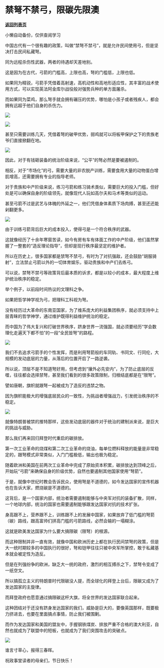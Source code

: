 # 禁弩不禁弓，限碳先限澳

[**返回列表页**](/gzh/政事堂2019)

小懒自动备份，仅供查阅学习

中国古代有一个很有趣的政策，叫做“禁弩不禁弓”，就是允许民间使用弓，但是坚决打击民间私藏弩。

  

同为远程杀伤性武器，两者的待遇却天差地别。

  

这是因为在古代，弓箭的门槛高，上限也高，弩的门槛低，上限也低。  

  

如果同为精锐，弓箭手凭借着高射速，高机动性和高地形适应性，其丰富的战术使用方式，可以实现英法阿金库尔战役般对强势兵种的单方面屠杀。  

  

而如果同为菜鸡，那么弩手就会拥有碾压的优势，哪怕是小孩子或者残疾人，都会拥有远超于他们自身的杀伤力。

  

![](https://mmbiz.qpic.cn/mmbiz_jpg/rxhS23yu8cM0JTd0vAlaYoo8PO1YLeaQpgLLSncgmkaH7rQC6uT3EQ0vY0M31WL1GAMX6rYopt3XAUz46dG62A/640?wx_fmt=jpeg)

![](https://mmbiz.qpic.cn/mmbiz_jpg/rxhS23yu8cM0JTd0vAlaYoo8PO1YLeaQj87lpSz55EacDE0tpzAX15YHyTS08k7qltDeM4sMIWUnIpdwQWusuw/640?wx_fmt=jpeg)

  

甚至只需要训练几天，凭借着弩的破甲优势，弱鸡就可以将板甲保护之下的贵族老爷们直接掀翻在地。

  

![](https://mmbiz.qpic.cn/mmbiz_gif/rxhS23yu8cM0JTd0vAlaYoo8PO1YLeaQBlaj5uKk1unffibsGICia6AeibV487mH2I9ex2fcqpKnIb7nMsa4bS4cw/640?wx_fmt=gif)

  

因此，对于有钱砸装备的统治阶级来说，“公平”的弩必然是要被遏制的。

  

相反，对于“市场化”的弓，需要大量的非农脱产训练，需要食用大量的动物蛋白增肌增高，还需要拥有专业的指导老师。

  

对于贵族和中产阶级来说，练习弓箭和练习骑术类似，需要巨大的投入门槛，但好处是可以确保自身的阶级领先，就像现代人玩如高尔夫和马术等类似的运动。  

  

甚至弓箭不过是武艺与体魄的外延之一，他们凭借身体素质下场肉搏，甚至还还能剁翻更多。

  

![](https://mmbiz.qpic.cn/mmbiz_jpg/rxhS23yu8cM0JTd0vAlaYoo8PO1YLeaQqBUJlZrNfJXLSluJRxDZqUd5IJnconz31f6aObIIoXAQW1RIonG1WA/640?wx_fmt=jpeg)

  

由于训练弓箭背后巨大的成本投入，使得弓是一个符合秩序的武器。  

  

这就像经历了十余年寒窗苦读，如今有房有车有体面工作的中产阶级，他们虽然掌握了一整套的“造反理论指导”，但却是现行秩序最坚定的维护者。

  

所以在历史上，很多国家都是禁弩不禁弓，有时为了对抗强敌，还会鼓励“胡服骑射”，立法禁止弓箭以外的一切体育娱乐，驱动贵族和中产们去练弓。

  

可以说，禁弩不禁弓等政策背后最本质的诉求，都是以较小的成本，最大程度上维护统治秩序的稳定。

  

举个例子，以前段时间热议的文理科之争。

  

如果把哲学神学视为弓，把理科工科视为弩。

  

没有经历过大革命的东南亚国家，为了维系庞大的利益集团秩序，就必须支持中上层青睐的哲学神学，通过维护既得利益维护统治的稳定。

  

而中国为了伟大复兴和打破世界秩序，跻身世界一流强国，就必须要经历“学会数理化走遍天下都不怕”的一段“全民皆弩”的路程。

  

![](https://mmbiz.qpic.cn/mmbiz_gif/rxhS23yu8cM0JTd0vAlaYoo8PO1YLeaQ0S225WkgJszx9uFzoe8UoqtDE2XzQeFUUrceKNlCYdvwEX3iagknqEA/640?wx_fmt=gif)

  

我们不去追求弓箭手的个性发挥，而是利用弩箭般的车同轨、书同文、行同伦，大规模的发动底层的力量，从落后的位置开启了一路逆袭。

  

所以说，顶层不是不知道弩好用，但考虑到“攘外必先安内”，为了防止底层的反噬，往往都会选择禁弩，甚至我们看到的很多政策限制，归根结底都是在“限弩”。

  

譬如唐朝，旗帜就跟弩一起被成为了造反的违禁之物。  

  

因为旗帜能极大的增强底层民众的一致性，为挑战者增强战力，引发统治秩序的不稳定。

  

![](https://mmbiz.qpic.cn/mmbiz_jpg/rxhS23yu8cM0JTd0vAlaYoo8PO1YLeaQmVCiakgJ3fibibTK4gu1t37q2rsMc5CrVe0dEA7XFJh0nuuIJRrYfJRtg/640?wx_fmt=jpeg)

  

就像特朗普被禁的推特那样，这些发动底层的器件对于统治的建制派来说，是巨大的挑战与威胁。  

  

那么我们再来回归拜登时代重启的碳排放。

  

第一次工业革命的烧煤和第二次工业革命的烧油，每单位燃料释放的能量是非常稳定的，跟弩模式非常类似，入门门槛极低，输出也极为稳定。  

  

随着欧洲和美国在前两次工业革命中完成了原始资本积累，碳排放达到顶峰之后，开始玩“弓箭”来确保自身的阶级优势，自然也要遏制其他国家使用“弩箭”。  

  

于是，就像中世纪时教会告诉民众，使用弩是不道德的，如今发达国家的宣传机器也在告诉大家，燃烧碳是不道德的。  

  

这背后，是一个国家内部，统治者需要遏制能够与中央军对抗的装备扩散，同样，一个地球内部，统治的国家也需要遏制能够跟发达国家对抗的技术扩张。  

  

身高跟不上，营养跟不上，训练跟不上的发展中国家，如果放弃了低门槛的弩箭（碳）路线，跟高富帅们拼高门槛的弓箭路线，必然会输的一塌糊涂。

  

这就是欧美发达国家为什么要大搞限碳（限弩）的根源。  

  

而这种限制并非一直有效，就像中国和欧洲历史上都在执行民间禁弩的政策，但是大一统时期较多的中国执行的很好，弩和铠甲往往只被中央军所掌控，敢于私藏基本就会被定性为造反。

  

但是在列强纷争的欧洲，缺乏大一统的政府，激烈的相互搏杀之下，禁弩令变成了一纸空文。  

  

所以搞孤立主义的特朗普时代限碳没人提，而全球化的拜登上台后，限碳又成为了发达国家的主旋律。

  

而拜登政府也愿意通过搞限碳这杆大旗，将全世界的发达国家联合起来。

  

这种团结对于还没有跻身发达国家的我们，威胁是巨大的，要像英国那样，既要极力挤进去，也要在里面搞点事情，防止我们被围剿。  

  

而作为发达国家和美国的盟友中，手握钢铁煤炭、排放严重不合格的澳大利亚，自然也就成为了联盟中的短板，也就成为了我们突围攻击的突破点。

  

![](https://mmbiz.qpic.cn/mmbiz_jpg/rxhS23yu8cNmyWjW3GBI6QjaanMRJu8DZVicdkAlibWcypROss3H8JkAic1uB03q9Slh3kQn1WzPibmWibpgLuK6lYA/640?wx_fmt=jpeg)

  

谁言寸草心，报得三春晖。  

  

祝政事堂读者的母亲们，节日快乐！

